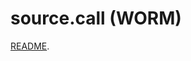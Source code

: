 # source.call (WORM)

[README](https://github.com/dmparrishphd/source.call-CORW/blob/main/README.md).

